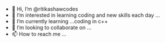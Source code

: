 - 👋 Hi, I’m @ritikashawcodes
- 👀 I’m interested in learning coding and new skills each day ...
- 🌱 I’m currently learning ...coding in c++
- 💞️ I’m looking to collaborate on ...
- 📫 How to reach me ...

<!---
ritikashawcodes/ritikashawcodes is a ✨ special ✨ repository because its `README.md` (this file) appears on your GitHub profile.
You can click the Preview link to take a look at your changes.
--->
